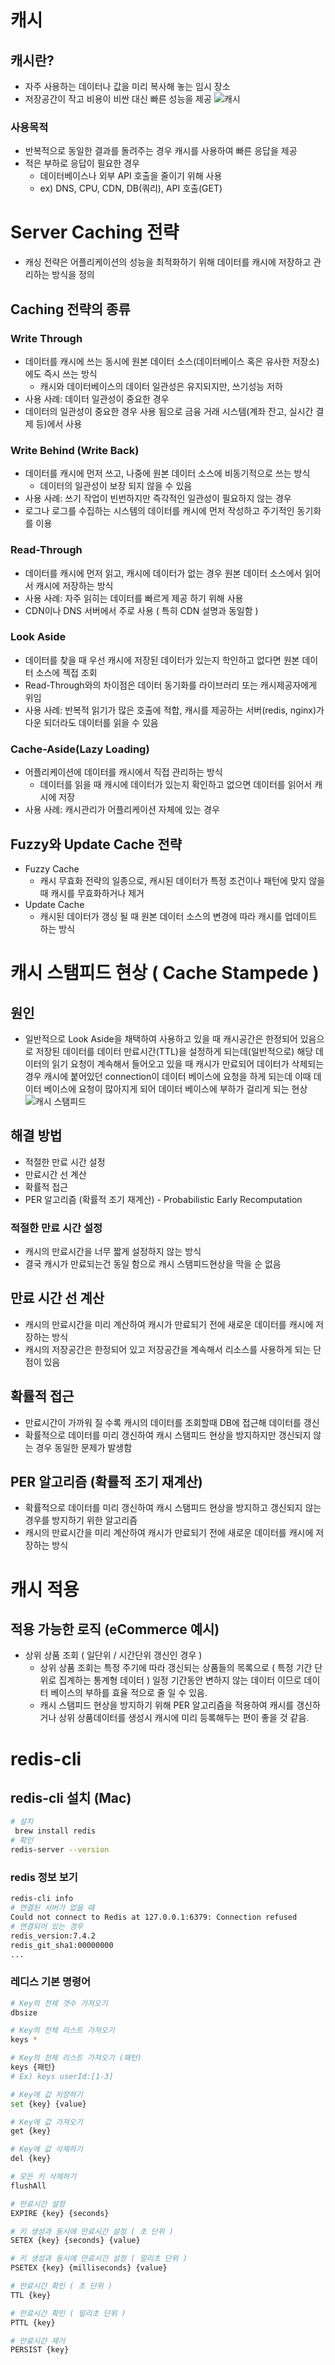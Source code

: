 # 캐시

## 캐시란?

- 자주 사용하는 데이터나 값을 미리 복사해 놓는 임시 장소
- 저장공간이 작고 비용이 비싼 대신 빠른 성능을 제공
  ![캐시](/docs/img/cache.png)

### 사용목적

- 반복적으로 동일한 결과를 돌려주는 경우 캐시를 사용하여 빠른 응답을 제공
- 적은 부하로 응답이 필요한 경우
    - 데이터베이스나 외부 API 호출을 줄이기 위해 사용
    - ex) DNS, CPU, CDN, DB(쿼리), API 호출(GET)

# Server Caching 전략

- 캐싱 전략은 어플리케이션의 성능을 최적화하기 위해 데이터를 캐시에 저장하고 관리하는 방식을 정의

## Caching 전략의 종류

### Write Through

- 데이터를 캐시에 쓰는 동시에 원본 데이터 소스(데이터베이스 혹은 유사한 저장소)에도 즉시 쓰는 방식
    - 캐시와 데이터베이스의 데이터 일관성은 유지되지만, 쓰기성능 저하
- 사용 사례: 데이터 일관성이 중요한 경우
- 데이터의 일관성이 중요한 경우 사용 됨으로 금융 거래 시스템(계좌 잔고, 실시간 결제 등)에서 사용

### Write Behind (Write Back)

- 데이터를 캐시에 먼저 쓰고, 나중에 원본 데이터 소스에 비동기적으로 쓰는 방식
    - 데이터의 일관성이 보장 되지 않을 수 있음
- 사용 사례: 쓰기 작업이 빈번하지만 즉각적인 일관성이 필요하지 않는 경우
- 로그나 로그를 수집하는 시스템의 데이터를 캐시에 먼저 작성하고 주기적인 동기화를 이용

### Read-Through

- 데이터를 캐시에 먼저 읽고, 캐시에 데이터가 없는 경우 원본 데이터 소스에서 읽어서 캐시에 저장하는 방식
- 사용 사례: 자주 읽히는 데이터를 빠르게 제공 하기 위해 사용
- CDN이나 DNS 서버에서 주로 사용 ( 특히 CDN 설명과 동일함 )

### Look Aside

- 데이터를 찾을 때 우선 캐시에 저장된 데이터가 있는지 학인하고 없다면 원본 데이터 소스에 젝접 조회
- Read-Through와의 차이점은 데이터 동기화를 라이브러리 또는 캐시제공자에게 위임
- 사용 사례: 반복적 읽기가 많은 호출에 적합, 캐시를 제공하는 서버(redis, nginx)가 다운 되더라도 데이터를 읽을 수 있음

### Cache-Aside(Lazy Loading)

- 어플리케이션에 데이터를 캐시에서 직접 관리하는 방식
    - 데이터를 읽을 때 캐시에 데이터가 있는지 확인하고 없으면 데이터를 읽어서 캐시에 저장
- 사용 사례: 캐시관리가 어플리케이션 자체에 있는 경우

## Fuzzy와 Update Cache 전략

- Fuzzy Cache
    - 캐시 무효화 전략의 일종으로, 캐시된 데이터가 특정 조건이나 패턴에 맞지 않을 때 캐시를 무효화하거나 제거
- Update Cache
    - 캐시된 데이터가 갱싱 될 때 원본 데이터 소스의 변경에 따라 캐시를 업데이트 하는 방식

# 캐시 스탬피드 현상 ( Cache Stampede )

## 원인

- 일반적으로 Look Aside을 채택하여 사용하고 있을 때 캐시공간은 한정되어 있음으로 저장된 데이터를 데이터 만료시간(TTL)을 설정하게 되는데(일반적으로)
  해당 데이터의 읽기 요청이 계속해서 들어오고 있을 때 캐시가 만료되어 데이터가 삭제되는 경우 캐시에 붙어있던 connection이 데이터 베이스에 요청을 하게 되는데
  이때 데이터 베이스에 요청이 많아지게 되어 데이터 베이스에 부하가 걸리게 되는 현상
  ![캐시 스탬피드](/docs/img/cache-stampede.png)

## 해결 방법

- 적절한 만료 시간 설정
- 만료시간 선 계산
- 확률적 접근
- PER 알고리즘 (확률적 조기 재계산) - Probabilistic Early Recomputation

### 적절한 만료 시간 설정

- 캐시의 만료시간을 너무 짧게 설정하지 않는 방식
- 결국 캐시가 만료되는건 동일 함으로 캐시 스탬피드현상을 막을 순 없음

## 만료 시간 선 계산

- 캐시의 만료시간을 미리 계산하여 캐시가 만료되기 전에 새로운 데이터를 캐시에 저장하는 방식
- 캐시의 저장공간은 한정되어 있고 저장공간을 계속해서 리소스를 사용하게 되는 단점이 있음

## 확률적 접근

- 만료시간이 가까워 질 수록 캐시의 데이터를 조회할때 DB에 접근해 데이터를 갱신
- 확률적으로 데이터를 미리 갱신하여 캐시 스탬피드 현상을 방지하지만 갱신되지 않는 경우 동일한 문제가 발생함

## PER 알고리즘 (확률적 조기 재계산)

- 확률적으로 데이터를 미리 갱신하여 캐시 스탬피드 현상을 방지하고 갱신되지 않는 경우를 방지하기 위한 알고리즘
- 캐시의 만료시간을 미리 계산하여 캐시가 만료되기 전에 새로운 데이터를 캐시에 저장하는 방식

# 캐시 적용

## 적용 가능한 로직 (eCommerce 예시)

- 상위 상품 조회 ( 일단위 / 시간단위 갱신인 경우 )
    - 상위 상품 조회는 특정 주기에 따라 갱신되는 상품들의 목록으로 ( 특정 기간 단위로 집계하는 통계형 데이터 ) 일정 기간동안 변하지 않는 데이터 이므로 데이터 베이스의
      부하를 효율 적으로 줄 일 수 있음.
    - 캐시 스탬피드 현상을 방지하기 위해 PER 알고리즘을 적용하여 캐시를 갱신하거나 상위 상품데이터를 생성시 캐시에 미리 등록해두는 편이 좋을 것 같음.

# redis-cli

## redis-cli 설치 (Mac)

```Bash
# 설치
 brew install redis  
# 확인
redis-server --version
```

### redis 정보 보기

```Bash
redis-cli info
# 연결된 서버가 없을 때
Could not connect to Redis at 127.0.0.1:6379: Connection refused
# 연결되어 있는 경우
redis_version:7.4.2
redis_git_sha1:00000000
...
```

### 레디스 기본 명령어

```Bash
# Key의 전체 갯수 가져오기
dbsize

# Key의 전체 리스트 가져오기
keys *

# Key의 전체 리스트 가져오기 (패턴)
keys {패턴}
# Ex) keys userId:[1-3]

# Key에 값 저장하기
set {key} {value}

# Key에 값 가져오기
get {key}

# Key에 값 삭제하기
del {key}

# 모든 키 삭제하기
flushAll

# 만료시간 설정
EXPIRE {key} {seconds}

# 키 생성과 동시에 만료시간 설정 ( 초 단위 )
SETEX {key} {seconds} {value}

# 키 생성과 동시에 만료시간 설정 ( 밀리초 단위 )
PSETEX {key} {milliseconds} {value}

# 만료시간 확인 ( 초 단위 )
TTL {key}

# 만료시간 확인 ( 밀리초 단위 )
PTTL {key}

# 만료시간 제거
PERSIST {key}
```
